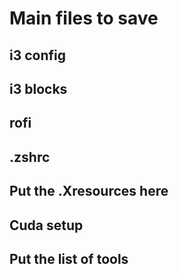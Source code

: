 # Main files to save

## i3 config

## i3 blocks

## rofi

## .zshrc

## Put the .Xresources here

## Cuda setup

## Put the list of tools

